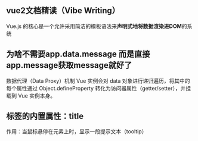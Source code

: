 ## vue2文档精读（Vibe Writing）
Vue.js 的核心是一个允许采用简洁的模板语法来**声明式地将数据渲染进DOM**的系统

## 为啥不需要app.data.message 而是直接app.message获取message就好了
数据代理（Data Proxy）机制
Vue 实例会对 data 对象进行递归遍历，将其中的每个属性通过 Object.defineProperty 转化为访问器属性（getter/setter），并挂载到 Vue 实例本身。

## <span> 标签的内置属性：title
作用：当鼠标悬停在元素上时，显示一段提示文本（tooltip）
